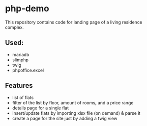 # php-demo

This repository contains code for landing page of a living residence complex.

## Used:
- mariadb
- slimphp
- twig
- phpoffice.excel

## Features
* list of flats
* filter of the list by floor, amount of rooms, and a price range
* details page for a single flat
* insert/update flats by importing xlsx file (on demand) & parse it
* create a page for the site just by adding a twig view
